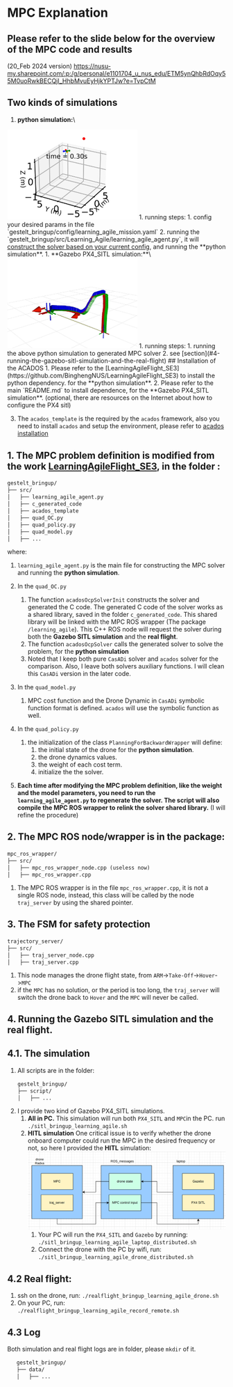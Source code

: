 # MPC Explanation

## Please refer to the slide below for the overview of the MPC code and results 
(20_Feb 2024 version) 
https://nusu-my.sharepoint.com/:p:/g/personal/e1101704_u_nus_edu/ETM5ynQhbRdOqy55M0uoRwkBECQjI_HhbMvuEyHjkYPTJw?e=TvpCtM
## Two kinds of simulations
1. **python simulation:**\
<img src="pictures/python_simulation.jpeg" alt="Python Simulation" style="width: 300px;"/>
    1. running steps:
        1. config your desired params in the file `gestelt_bringup/config/learning_agile_mission.yaml`
        2. running the `gestelt_bringup/src/Learning_Agile/learning_agile_agent.py`, it will <u>construct the solver based on your current config</u>, and running the **python simulation**.
1. **Gazebo PX4_SITL simulation:**\
<img src="pictures/gazebo_sim.jpeg" alt="Gazebo Simulation" style="width: 300px;"/>
    1. running steps:
        1. running the above python simulation to generated MPC solver
        2. see [section](#4-running-the-gazebo-sitl-simulation-and-the-real-flight) 
## Installation of the ACADOS
1. Please refer to the [LearningAgileFlight_SE3](https://github.com/BinghengNUS/LearningAgileFlight_SE3) to install the python dependency. for the **python simulation**.
2. Please refer to the main `README.md` to install dependence, for the **Gazebo PX4_SITL simulation**. (optional, there are resources on the Internet about how to configure the PX4 sitl)

3. The `acados_template` is the required by the `acados` framework, also you need to install `acados` and setup the environment, please refer to [acados installation](https://docs.acados.org/installation/index.html)
## 1. The MPC problem definition is modified from the work [LearningAgileFlight_SE3](https://github.com/BinghengNUS/LearningAgileFlight_SE3), in the folder :

```plaintext
gestelt_bringup/
├── src/
│   ├── learning_agile_agent.py
│   ├── c_generated_code
│   ├── acados_template
│   ├── quad_OC.py
│   ├── quad_policy.py
│   ├── quad_model.py
│   ├── ...
```
where:
1. `learning_agile_agent.py` is the main file for constructing the MPC solver and running the **python simulation**.

2. In the `quad_OC.py`
    1. The function `acadosOcpSolverInit` constructs the solver and generated the C code. 
        The generated C code of the solver works as a shared library, saved in the folder `c_generated_code`. This shared library will be linked with the MPC ROS wrapper (The package `/learning_agile`). This C++ ROS node will request the solver during both the **Gazebo SITL simulation** and the **real flight**.
    3. The function `acadosOcpSolver` calls the generated solver to solve the problem, for the **python simulation**
    4. Noted that I keep both pure `CasADi` solver and `acados` solver for the comparison. Also, I leave both solvers auxiliary functions. I will clean this `CasADi` version in the later code.
    
3. In the `quad_model.py`
    1. MPC cost function and the Drone Dynamic in `CasADi` symbolic function format is defined. `acados` will use the symbolic function as well.
4. In the `quad_policy.py`
    1. the initialization of the class `PlanningForBackwardWrapper` will define: 
        1. the initial state of the drone for the **python simulation**.  
        2. the drone dynamics values.
        3. the weight of each cost term.
        4. initialize the the solver.

5. **Each time after modifying the MPC problem definition, like the weight and the model parameters, you need to run the `learning_agile_agent.py` to regenerate the solver. The script will also compile the MPC ROS wrapper to relink the solver shared library.** (I will refine the procedure)
## 2. The MPC ROS node/wrapper is in the package:
```plaintext
mpc_ros_wrapper/
├── src/
│   ├── mpc_ros_wrapper_node.cpp (useless now)
│   ├── mpc_ros_wrapper.cpp
```
1. The MPC ROS wrapper is in the file `mpc_ros_wrapper.cpp`, it is not a single ROS node, instead, this class will be called by the node `traj_server` by using the shared pointer.

## 3. The FSM for safety protection
```plaintext
trajectory_server/
├── src/
│   ├── traj_server_node.cpp 
│   ├── traj_server.cpp

```
1. This node manages the drone flight state, from `ARM`->`Take-Off`->`Hover`->`MPC`
2. if the `MPC` has no solution, or the period is too long, the `traj_server` will switch the drone back to `Hover` and the `MPC` will never be called.
## 4. Running the Gazebo SITL simulation and the real flight.
## 4.1. The simulation
1. All scripts are in the folder:
    ```plaintext
    gestelt_bringup/
    ├── script/
    │   ├── ...

    ```
2. I provide two kind of Gazebo PX4_SITL simulations.   
    1. **All in PC.** 
        This simulation will run both `PX4_SITL` and `MPC`in the PC.
        run `./sitl_bringup_learning_agile.sh`
    2. **HITL simulation**
        One critical issue is to verify whether the drone onboard computer could run the MPC in the desired frequency or not, so here I provided the **HITL** simulation:
        <img src="pictures/MPC_HITL.png" alt="HITL diagram"/>
        1. Your PC will run the `PX4_SITL` and `Gazebo` by running:
        `./sitl_bringup_learning_agile_laptop_distributed.sh` 
        2. Connect the drone with the PC by wifi, run:
        `./sitl_bringup_learning_agile_drone_distributed.sh`
## 4.2 Real flight:
1. ssh on the drone, run:
`./realflight_bringup_learning_agile_drone.sh`
2. On your PC, run: `./realflight_bringup_learning_agile_record_remote.sh`  


## 4.3 Log
Both simulation and real flight logs are in folder, please `mkdir` of it.
 ```plaintext
    gestelt_bringup/
    ├── data/
    │   ├── ...

```